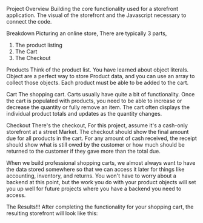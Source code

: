 Project Overview
Building the core functionality used for a storefront application. The visual of the storefront and the Javascript necessary to connect the code.

Breakdown
Picturing an online store, There are typically 3 parts,
1. The product listing
2. The Cart
3. The Checkout

Products 
Think of the product list. You have learned about object literals. Object are a perfect way to store Product data, and you can use an array to collect those objects.
Each product must be able to be added to the cart.

Cart
The shopping cart. Carts usually have quite a bit of functionality. Once the cart is populated with products, you need to be able to increase or decrease the quantity or fully remove an item.
The cart often displays the individual product totals and updates as the quantity changes.

Checkout
There's the checkout, For this project, assume it's a cash-only storefront at a street Market. The checkout should show the final amount due for all products in the cart. For any amount of cash received,
the receipt should show what is still owed by the customer or how much should be returned to the customer if they gave more than the total due.

When we build professional shopping carts, we almost always want to have the data stored somewhere so that we can access it later for things like accounting, inventory, and returns.
You won't have to worry about a backend at this point, but the work you do with your product objects will set you up well for future projects where you have a backend you need  to access.


The Results!!!
After completing the functionality for your shopping cart, the resulting storefront will look like this:




